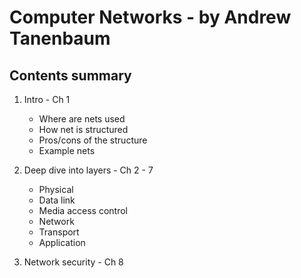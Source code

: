 # Computer Networks - by Andrew Tanenbaum

## Contents summary
1. Intro - Ch 1
	- Where are nets used
	- How net is structured
	- Pros/cons of the structure
	- Example nets

2. Deep dive into layers - Ch 2 - 7
	- Physical
	- Data link
	- Media access control
	- Network
	- Transport
	- Application

3. Network security - Ch 8

